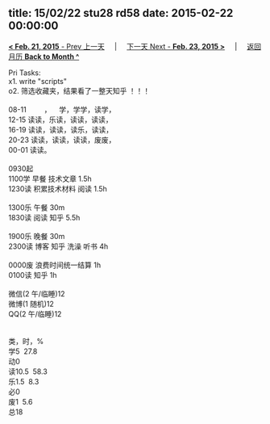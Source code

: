 title: 15/02/22 stu28 rd58
date: 2015-02-22 00:00:00
---
[**< Feb. 21, 2015** - Prev 上一天](/lifelogs/2015/02/d21.html) &nbsp; &nbsp; | &nbsp; &nbsp; [下一天 Next - **Feb. 23, 2015 >**](/lifelogs/2015/02/d23.html) &nbsp; &nbsp; |  &nbsp; &nbsp; [返回月历 **Back to Month ^**](/lifelogs/2015/02/index.html)
<br/><div>Pri Tasks:<br/>x1. write "scripts"<br/>o2. 筛选收藏夹，结果看了一整天知乎 ！！！<div><br/></div>08-11         ，    学，学学，读学，<br/>12-15 读读，乐读，读读，读读，<br/>16-19 读读，读读，读乐，读读，<br/>20-23 读读，读读，读读，废废，</div><div>00-01 读读。<br/><div><br/></div>0930起<br/>1100学 早餐 技术文章 1.5h<br/>1230读 积累技术材料 阅读 1.5h<div><br/></div>1300乐 午餐 30m<br/>1830读 阅读 知乎 5.5h<div><br/></div>1900乐 晚餐 30m<br/>2300读 博客 知乎 洗澡 听书 4h</div><div><br/></div><div>0000废 浪费时间统一结算 1h<br/>0100读 知乎 1h<div><br/></div>微信(2 午/临睡)12<br/>微博(1 随机)12<br/>QQ(2 午/临睡)12<div><br/></div><div><br/></div>类，时，%<br/>学5  27.8<br/>动0<br/>读10.5  58.3<br/>乐1.5  8.3<br/>必0<br/>废1  5.6<br/>总18